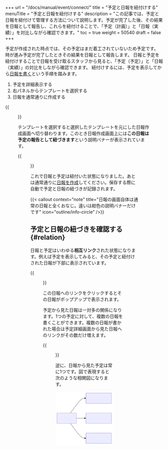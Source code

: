 +++
url = "/docs/manual/event/connect/"
title = "予定と日報を紐付けする"
menuTitle = "予定と日報を紐付けする"
description = "この記事では、予定と日報を紐付けて管理する方法について説明します。予定が完了した後、その結果を日報として報告し、これらを紐付けることで、「予定（計画）」と「日報（実績）」を対比しながら確認できます。"
toc = true
weight = 50540
draft = false
+++

予定が作成された時点では、その予定はまだ着工されていないため予定です。
時が進み予定が完了したときその結果を日報として報告します。
日報と予定を紐付けすることで日報を受け取るスタッフから見ると、「予定（予定）」と「日報（実績）」の対比をしながら確認できます。
紐付けするには、予定を表示してから[日報を書く](/docs/manual/write-report/write/)という手順を踏みます。

1. 予定を詳細表示する
2. 右パネルからテンプレートを選択する
3. 日報を通常通りに作成する

{{<figure src="img/select.png" alt="予定詳細画面から報告する日報のテンプレートを選択する" caption="予定詳細画面から報告する日報のテンプレートを選択する" >}}

テンプレートを選択すると選択したテンプレートを元にした日報作成画面へ切り替わります。このとき日報作成画面上には**この日報は予定の報告として紐づきます**という説明バナーが表示されています。

{{<figure src="img/write.png" alt="予定詳細画面から日報作成画面へ切り替わります。" caption="予定詳細画面から日報作成画面へ切り替わります。" >}}

これで日報と予定は紐付いた状態になりました。あとは通常通りに[日報を作成](/docs/manual/write-report/write/)してください。保存する際に自動で予定と日報の紐づきが記録されます。

{{< callout context="note" title="日報の画面自体は通常の日報と全くおなじ。違いは紺色の説明バナーだけです" icon="outline/info-circle" />}}

## 予定と日報の紐づきを確認する{#relation}

日報と予定はいわゆる**相互リンク**された状態になります。例えば予定を表示してみると、その予定と紐付けされた日報が下部に表示されています。

{{<figure src="img/tasktoreport.png"  alt="予定詳細画面下部には紐付けがされた日報が表示される" caption="予定詳細画面下部には紐付けがされた日報が表示される" >}}

この日報へのリンクをクリックするとその日報がポップアップで表示されます。

予定から見た日報は一対多の関係になります。1つの予定に対して、複数の日報を書くことができます。複数の日報が書かれた場合は予定詳細画面から見た日報へのリンクがその数だけ増えます。

{{<figure src="img/onetoany.png"  alt="予定と日報は常に一対多の関係にあります。予定に複数の日報が紐付けられるとその数だけ日報が一覧に追加されます" caption="予定と日報は常に一対多の関係にあります。予定に複数の日報が紐付けられるとその数だけ日報が一覧に追加されます" >}}

逆に、日報から見た予定は常に1つです。図で表現すると次のような相関図になります。

<img src="img/events.svg" />
